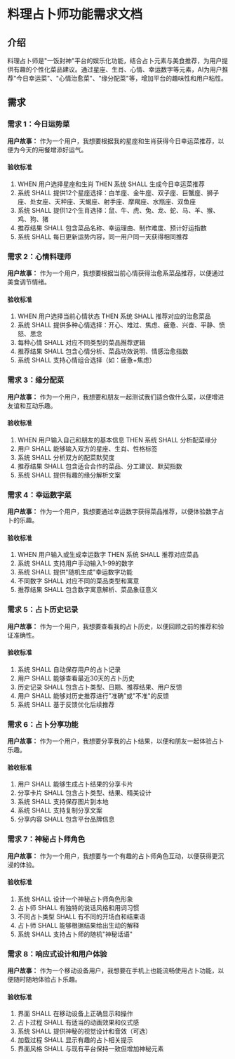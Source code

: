 # 料理占卜师功能需求文档

## 介绍

料理占卜师是"一饭封神"平台的娱乐化功能，结合占卜元素与美食推荐，为用户提供有趣的个性化菜品建议。通过星座、生肖、心情、幸运数字等元素，AI为用户推荐"今日幸运菜"、"心情治愈菜"、"缘分配菜"等，增加平台的趣味性和用户粘性。

## 需求

### 需求 1：今日运势菜

**用户故事：** 作为一个用户，我想要根据我的星座和生肖获得今日幸运菜推荐，以便为今天的用餐增添好运气。

#### 验收标准

1. WHEN 用户选择星座和生肖 THEN 系统 SHALL 生成今日幸运菜推荐
2. 系统 SHALL 提供12个星座选择：白羊座、金牛座、双子座、巨蟹座、狮子座、处女座、天秤座、天蝎座、射手座、摩羯座、水瓶座、双鱼座
3. 系统 SHALL 提供12个生肖选择：鼠、牛、虎、兔、龙、蛇、马、羊、猴、鸡、狗、猪
4. 推荐结果 SHALL 包含菜品名称、幸运理由、制作难度、预计好运指数
5. 系统 SHALL 每日更新运势内容，同一用户同一天获得相同推荐

### 需求 2：心情料理师

**用户故事：** 作为一个用户，我想要根据当前心情获得治愈系菜品推荐，以便通过美食调节情绪。

#### 验收标准

1. WHEN 用户选择当前心情状态 THEN 系统 SHALL 推荐对应的治愈菜品
2. 系统 SHALL 提供多种心情选择：开心、难过、焦虑、疲惫、兴奋、平静、愤怒、思念
3. 每种心情 SHALL 对应不同类型的菜品推荐逻辑
4. 推荐结果 SHALL 包含心情分析、菜品功效说明、情感治愈指数
5. 系统 SHALL 支持心情组合选择（如：疲惫+焦虑）

### 需求 3：缘分配菜

**用户故事：** 作为一个用户，我想要和朋友一起测试我们适合做什么菜，以便增进友谊和互动乐趣。

#### 验收标准

1. WHEN 用户输入自己和朋友的基本信息 THEN 系统 SHALL 分析配菜缘分
2. 用户 SHALL 能够输入双方的星座、生肖、性格标签
3. 系统 SHALL 分析双方的配菜默契度
4. 推荐结果 SHALL 包含适合合作的菜品、分工建议、默契指数
5. 系统 SHALL 提供有趣的缘分解析文案

### 需求 4：幸运数字菜

**用户故事：** 作为一个用户，我想要通过幸运数字获得菜品推荐，以便体验数字占卜的乐趣。

#### 验收标准

1. WHEN 用户输入或生成幸运数字 THEN 系统 SHALL 推荐对应菜品
2. 系统 SHALL 支持用户手动输入1-99的数字
3. 系统 SHALL 提供"随机生成"幸运数字功能
4. 不同数字 SHALL 对应不同的菜品类型和寓意
5. 推荐结果 SHALL 包含数字寓意解析、菜品象征意义

### 需求 5：占卜历史记录

**用户故事：** 作为一个用户，我想要查看我的占卜历史，以便回顾之前的推荐和验证准确性。

#### 验收标准

1. 系统 SHALL 自动保存用户的占卜记录
2. 用户 SHALL 能够查看最近30天的占卜历史
3. 历史记录 SHALL 包含占卜类型、日期、推荐结果、用户反馈
4. 用户 SHALL 能够对历史推荐进行"准确"或"不准"的反馈
5. 系统 SHALL 基于反馈优化后续推荐

### 需求 6：占卜分享功能

**用户故事：** 作为一个用户，我想要分享我的占卜结果，以便和朋友一起体验占卜乐趣。

#### 验收标准

1. 用户 SHALL 能够生成占卜结果的分享卡片
2. 分享卡片 SHALL 包含占卜类型、结果、精美设计
3. 系统 SHALL 支持保存图片到本地
4. 系统 SHALL 支持复制分享文案
5. 分享内容 SHALL 包含平台品牌信息

### 需求 7：神秘占卜师角色

**用户故事：** 作为一个用户，我想要与一个有趣的占卜师角色互动，以便获得更沉浸的体验。

#### 验收标准

1. 系统 SHALL 设计一个神秘占卜师角色形象
2. 占卜师 SHALL 有独特的说话风格和用词习惯
3. 不同占卜类型 SHALL 有不同的开场白和结束语
4. 占卜师 SHALL 能够根据结果给出生动的解释
5. 系统 SHALL 支持占卜师的随机"神秘话语"

### 需求 8：响应式设计和用户体验

**用户故事：** 作为一个移动设备用户，我想要在手机上也能流畅使用占卜功能，以便随时随地体验占卜乐趣。

#### 验收标准

1. 界面 SHALL 在移动设备上正确显示和操作
2. 占卜过程 SHALL 有适当的动画效果和仪式感
3. 系统 SHALL 提供神秘的视觉设计和音效（可选）
4. 加载过程 SHALL 显示有趣的占卜相关提示
5. 界面风格 SHALL 与现有平台保持一致但增加神秘元素